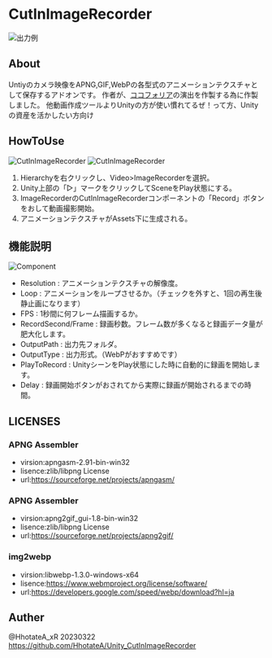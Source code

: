 # CutInImageRecorder

![出力例](./Assets/output.webp)

## About
Untiyのカメラ映像をAPNG,GIF,WebPの各型式のアニメーションテクスチャとして保存するアドオンです。
作者が、[ココフォリア](https://ccfolia.com/)の演出を作製する為に作製しました。
他動画作成ツールよりUnityの方が使い慣れてるぜ！って方、Unityの資産を活かしたい方向け

## HowToUse
![CutInImageRecorder](https://i.gyazo.com/6ca121b20b11156ec81b309000d64ca1.png)
![CutInImageRecorder](https://i.gyazo.com/b90629e76f46a361d14a1946dae27f59.png)
1. Hierarchyを右クリックし、Video>ImageRecorderを選択。
2. Unity上部の「▷」マークをクリックしてSceneをPlay状態にする。
3. ImageRecorderのCutInImageRecorderコンポーネントの「Record」ボタンをおして動画撮影開始。
4. アニメーションテクスチャがAssets下に生成される。

## 機能説明
![Component](https://i.gyazo.com/c8cdeef26eec43deec3a43e0fde08c9a.png)
- Resolution : アニメーションテクスチャの解像度。
- Loop : アニメーションをループさせるか。（チェックを外すと、1回の再生後静止画になります）
- FPS : 1秒間に何フレーム描画するか。
- RecordSecond/Frame : 録画秒数。フレーム数が多くなると録画データ量が肥大化します。
- OutputPath : 出力先フォルダ。
- OutputType : 出力形式。（WebPがおすすめです）
- PlayToRecord : UnityシーンをPlay状態にした時に自動的に録画を開始します。
- Delay : 録画開始ボタンがおされてから実際に録画が開始されるまでの時間。

## LICENSES
### APNG Assembler
- virsion:apngasm-2.91-bin-win32
- lisence:zlib/libpng License
- url:https://sourceforge.net/projects/apngasm/
### APNG Assembler
- virsion:apng2gif_gui-1.8-bin-win32
- lisence:zlib/libpng License
- url:https://sourceforge.net/projects/apng2gif/
### img2webp
- virsion:libwebp-1.3.0-windows-x64
- lisence:https://www.webmproject.org/license/software/
- url:https://developers.google.com/speed/webp/download?hl=ja

## Auther
@HhotateA_xR 20230322
https://github.com/HhotateA/Unity_CutInImageRecorder